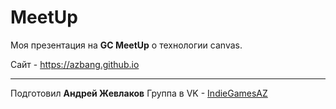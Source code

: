 # MeetUp

Моя презентация на **GC MeetUp** о технологии canvas.

Сайт - https://azbang.github.io
***

Подготовил **Андрей Жевлаков**
Группа в VK - [IndieGamesAZ](http://vk.com/indiegamesaz)
